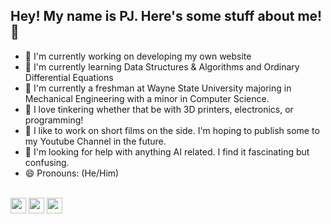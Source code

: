 ## Hey! My name is PJ. Here's some stuff about me! 👋
- 🔭 I'm currently working on developing my own website
- 🌱 I'm currently learning Data Structures & Algorithms and Ordinary Differential Equations
- 🏫 I'm currently a freshman at Wayne State University majoring in Mechanical Engineering with a minor in Computer Science.
- 🔨 I love tinkering whether that be with 3D printers, electronics, or programming!
- 🎥 I like to work on short films on the side. I'm hoping to publish some to my Youtube Channel in the future.
- 🤔 I'm looking for help with anything AI related. I find it fascinating but confusing.
- 😄 Pronouns: (He/Him)

<p>
<br/>
<a href="https://www.linkedin.com/in/peter-kim-34719126b/" target="_blank"><img src="https://img.shields.io/badge/linkedin-%230077B5.svg?&style=for-the-badge&logo=linkedin&logoColor=white" height=25></a> 
<a href="https://www.youtube.com/channel/UC2hlN8nkIE6jQl7qLvJFRNA" target="_blank"><img src="https://img.shields.io/badge/YouTube-%23E4405F.svg?&style=for-the-badge&logo=youtube&logoColor=white&color=red" height=25></a> 
<!--<a href=""><img src="https://img.shields.io/badge/My%20Website-%23E4405F.svg?&style=for-the-badge&logo=home&logoColor=black&color=gray" height=25 target="_blank"></a> -->
<a href="mailto:peterjoe2005@gmail.com"><img src="https://img.shields.io/badge/Email-%23E4405F.svg?&style=for-the-badge&logo=gmail&logoColor=white&color=darkorange" height=25 target="_blank"></a> 
</p>

